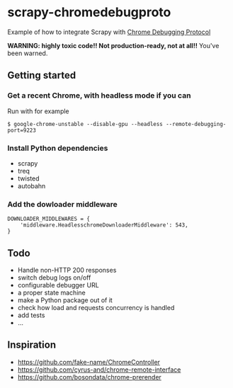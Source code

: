 # scrapy-chromedebugproto

Example of how to integrate Scrapy with [Chrome Debugging Protocol](https://chromedevtools.github.io/debugger-protocol-viewer/)

**WARNING: highly toxic code!! Not production-ready, not at all!!**
You've been warned.

## Getting started

### Get a recent Chrome, with headless mode if you can

Run with for example

```
$ google-chrome-unstable --disable-gpu --headless --remote-debugging-port=9223
```

### Install Python dependencies

- scrapy
- treq
- twisted
- autobahn

### Add the dowloader middleware

```
DOWNLOADER_MIDDLEWARES = {
    'middleware.HeadlesschromeDownloaderMiddleware': 543,
}
```

## Todo

- Handle non-HTTP 200 responses
- switch debug logs on/off
- configurable debugger URL
- a proper state machine
- make a Python package out of it
- check how load and requests concurrency is handled
- add tests
- ...


## Inspiration

- https://github.com/fake-name/ChromeController
- https://github.com/cyrus-and/chrome-remote-interface
- https://github.com/bosondata/chrome-prerender

